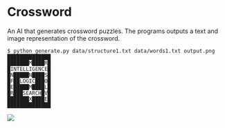 # Crossword

An AI that generates crossword puzzles. The programs outputs a text and image representation of the crossword.

```
$ python generate.py data/structure1.txt data/words1.txt output.png
██████████████
███████M████R█
█INTELLIGENCE█
█N█████N████S█
█F██LOGIC███O█
█E█████M████L█
█R███SEARCH█V█
███████X████E█
██████████████
```

![](https://cs50.harvard.edu/ai/2020/projects/3/crossword/images/crossword.png)
